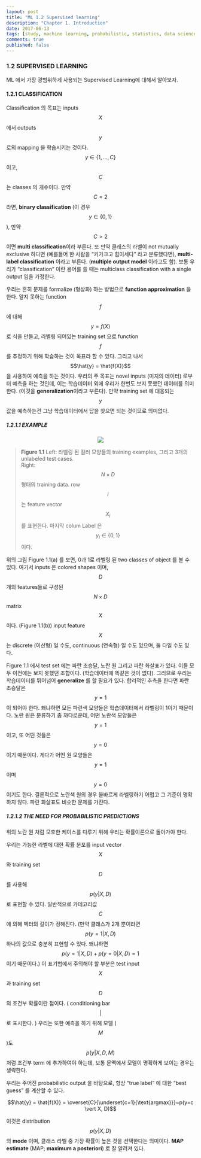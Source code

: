```yaml
---
layout: post
title: "ML 1.2 Supervised learning"
description: "Chapter 1. Introduction"
date: 2017-06-13
tags: [study, machine learning, probabilistic, statistics, data science]
comments: true
published: false
---
```


### 1.2 SUPERVISED LEARNING

ML 에서 가장 광범위하게 사용되는 Supervised Learning에 대해서 알아보자.

#### 1.2.1 CLASSIFICATION

Classification 의 목표는 inputs $$X$$ 에서 outputs $$y$$ 로의 mapping 을 학습시키는 것이다. $$y \in \{ 1, \dots , C\}$$ 이고, $$C$$ 는 classes 의 개수이다. 만약 $$C = 2$$ 라면, **binary classification** (이 경우 $$y \in \{ 0, 1 \}$$ ), 만약 $$C > 2$$ 이면 **multi classification**이라 부른다. 또 만약 클래스의 라벨이 not mutually exclusive 하다면 (예를들어 한 사람을 “키가크고 힘이세다” 라고 분류했다면), **multi-label classification** 이라고 부른다. (**multiple output model** 이라고도 함). 보통 우리가 “classification” 이란 용어를 쓸 때는 multiclass classification with a single output 임을 가정한다.

우리는 흔히 문제를 formalize (형상화) 하는 방법으로 **function approximation** 을 한다. 알지 못하는 function $$f$$ 에 대해 $$y = f(X)$$ 로 식을 만들고, 라벨링 되어있는 training set 으로 function $$f$$ 를 추정하기 위해 학습하는 것이 목표라 할 수 있다. 그리고 나서 $$\hat{y} = \hat{f(X)}$$ 을 사용하여 예측을 하는 것이다. 우리의 주 목표는 novel inputs (미지의 데이터) 로부터 예측을 하는 것인데, 이는 학습데이터 외에 우리가 한번도 보지 못했던 데이터를 의미한다. (이것을 **generalization**이라고 부른다). 만약 training set 에 대응되는 $$y$$ 값을 예측하는건 그냥 학습데이터에서 답을 찾으면 되는 것이므로 의미없다.

##### 1.2.1.1 EXAMPLE

<center><img src="{{ baseurl }}/images/2017-03-08-ml-1-2-supervised-learning-1.png"></center>

> **Figure 1.1** Left: 라벨링 된 컬러 모양들의 training examples, 그리고 3개의 unlabeled test cases.  
> Right: $$N \times D$$ 형태의 training data. row $$i$$ 는 feature vector $$X_i$$ 를 표현한다. 마지막 colum Label 은 $$y_i \in \{0, 1\}$$ 이다.

위의 그림 Figure 1.1(a) 를 보면, 0과 1로 라벨링 된 two classes of object 를 볼 수 있다. 여기서 inputs 은 colored shapes 이며, $$D$$ 개의 features들로 구성된 $$N \times D$$ matrix $$X$$ 이다. (Figure 1.1(b)) input feature $$X$$ 는 discrete (이산형) 일 수도, continuous (연속형) 일 수도 있으며, 둘 다일 수도 있다.

Figure 1.1 에서 test set 에는 파란 초승달, 노란 원 그리고 파란 화살표가 있다. 이들 모두 이전에는 보지 못했던 조합이다. (학습데이터에 똑같은 것이 없다). 그러므로 우리는 학습데이터를 뛰어넘어 **generalize** 를 할 필요가 있다. 합리적인 추측을 한다면 파란 초승달은 $$y=1$$ 이 되어야 한다. 왜냐하면 모든 파란색 모양들은 학습데이터에서 라벨링이 1이기 때문이다. 노란 원은 분류하기 좀 까다로운데, 어떤 노란색 모양들은 $$y=1$$ 이고, 또 어떤 것들은 $$y=0$$ 이기 때문이다. 게다가 어떤 원 모양들은 $$y=1$$ 이며 $$y=0$$ 이기도 한다. 결론적으로 노란색 원의 경우 올바르게 라벨링하기 어렵고 그 기준이 명확하지 않다. 파란 화살표도 비슷한 문제를 가진다.

##### 1.2.1.2 THE NEED FOR PROBABILISTIC PREDICTIONS

위의 노란 원 처럼 모호한 케이스를 다루기 위해 우리는 확률이론으로 돌아가야 한다.

우리는 가능한 라벨에 대한 확률 분포를 input vector $$X$$ 와 training set $$D$$ 를 사용해 $$p(y \vert X, D)$$ 로 표현할 수 있다. 일반적으로 카테고리값 $$C$$ 에 의해 벡터의 길이가 정해진다. (만약 클래스가 2개 뿐이라면 $$p(y=1 \vert X, D)$$ 하나의 값으로 충분히 표현할 수 있다. 왜냐하면 $$p(y=1 \vert X, D) + p(y=0 \vert X, D) = 1$$ 이기 때문이다.) 이 표기법에서 주의해야 할 부분은 test input $$X$$ 과 training set $$D$$ 의 조건부 확률이란 점이다. ( conditioning bar $$\vert$$ 로 표시한다. ) 우리는 또한 예측을 하기 위해 모델 ( $$M$$ )도 $$p(y \vert X, D, M)$$ 처럼 조건부 term 에 추가하여야 하는데, 보통 문맥에서 모델이 명확하게 보이는 경우는 생략한다.

우리는 주어진 probabilistic output 을 바탕으로, 항상 “true label” 에 대한 “best guess” 를 계산할 수 있다.

<center>$$\hat{y} = \hat{f(X)} = \overset{C}{\underset{c=1}{\text{argmax}}}~p(y=c \vert X, D)$$</center>

이것은 distribution $$p(y \vert X, D)$$ 의 **mode** 이며, 클래스 라벨 중 가장 확률이 높은 것을 선택한다는 의미이다. **MAP estimate** (MAP; **maximum a posteriori**) 로 잘 알려져 있다.

